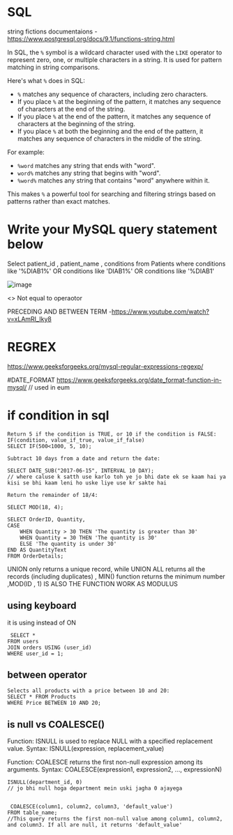 # SQL
string fictions documentaions - https://www.postgresql.org/docs/9.1/functions-string.html

In SQL, the `%` symbol is a wildcard character used with the `LIKE` operator to represent zero, one, or multiple characters in a string. It is used for pattern matching in string comparisons.

Here's what `%` does in SQL:

- `%` matches any sequence of characters, including zero characters.
- If you place `%` at the beginning of the pattern, it matches any sequence of characters at the end of the string.
- If you place `%` at the end of the pattern, it matches any sequence of characters at the beginning of the string.
- If you place `%` at both the beginning and the end of the pattern, it matches any sequence of characters in the middle of the string.

For example:

- `%word` matches any string that ends with "word".
- `word%` matches any string that begins with "word".
- `%word%` matches any string that contains "word" anywhere within it.

This makes `%` a powerful tool for searching and filtering strings based on patterns rather than exact matches.

# Write your MySQL query statement below
Select patient_id , patient_name , conditions 
from Patients 
where conditions like '%DIAB1%'
OR 
 conditions like 'DIAB1%'
OR 
conditions like '%DIAB1'


![image](https://github.com/Ayush-Tibrewal/SQL/assets/96817905/74d2fecf-35f3-4595-9f53-64f1a0692ed5)


<>	Not equal to operaotor 


PRECEDING AND BETWEEN TERM -https://www.youtube.com/watch?v=xLAmRI_Iky8


 # REGREX
https://www.geeksforgeeks.org/mysql-regular-expressions-regexp/


#DATE_FORMAT
https://www.geeksforgeeks.org/date_format-function-in-mysql/
// used in eum
# if condition in sql 
```
Return 5 if the condition is TRUE, or 10 if the condition is FALSE:
IF(condition, value_if_true, value_if_false)
SELECT IF(500<1000, 5, 10);
```
```
Subtract 10 days from a date and return the date:

SELECT DATE_SUB("2017-06-15", INTERVAL 10 DAY);
// where caluse k satth use karlo toh ye jo bhi date ek se kaam hai ya kisi se bhi kaam leni ho uske liye use kr sakte hai 
```

```
Return the remainder of 18/4:

SELECT MOD(18, 4);
```
```
SELECT OrderID, Quantity,
CASE
    WHEN Quantity > 30 THEN 'The quantity is greater than 30'
    WHEN Quantity = 30 THEN 'The quantity is 30'
    ELSE 'The quantity is under 30'
END AS QuantityText
FROM OrderDetails;
```


 UNION only returns a unique record, while UNION ALL returns all the records (including duplicates) , MIN() function returns the minimum number  ,MOD(ID , 1) IS ALSO THE FUNCTION  WORK AS MODULUS 
 ## using keyboard 
 it is using instead of ON
```
 SELECT *
FROM users
JOIN orders USING (user_id)
WHERE user_id = 1;
```
## between operator 
```
Selects all products with a price between 10 and 20:
SELECT * FROM Products
WHERE Price BETWEEN 10 AND 20;
```
## is null vs COALESCE()
Function: ISNULL is used to replace NULL with a specified replacement value.
Syntax: ISNULL(expression, replacement_value)

Function: COALESCE returns the first non-null expression among its arguments.
Syntax: COALESCE(expression1, expression2, ..., expressionN)

```
ISNULL(department_id, 0)
// jo bhi null hoga department mein uski jagha 0 ajayega


 COALESCE(column1, column2, column3, 'default_value')
FROM table_name;
//This query returns the first non-null value among column1, column2, and column3. If all are null, it returns 'default_value'
```



